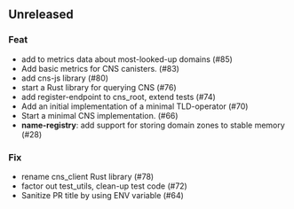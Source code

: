 ## Unreleased

### Feat

- add to metrics data about most-looked-up domains (#85)
- Add basic metrics for CNS canisters. (#83)
- add cns-js library (#80)
- start a Rust library for querying CNS (#76)
- add register-endpoint to cns_root, extend tests (#74)
- Add an initial implementation of a minimal TLD-operator (#70)
- Start a minimal CNS implementation. (#66)
- **name-registry**: add support for storing domain zones to stable memory (#28)

### Fix

- rename cns_client Rust library (#78)
- factor out test_utils, clean-up test code (#72)
- Sanitize PR title by using ENV variable (#64)
